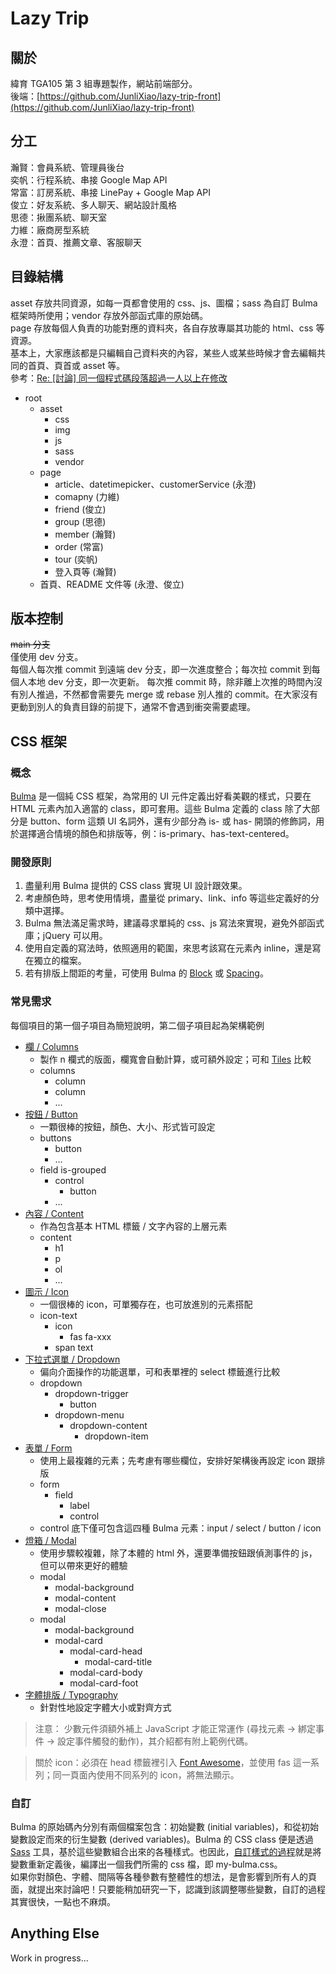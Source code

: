 # Lazy Trip

## 關於
緯育 TGA105 第 3 組專題製作，網站前端部分。  
後端：[https://github.com/JunliXiao/lazy-trip-front](https://github.com/JunliXiao/lazy-trip-front)

## 分工
瀚賢：會員系統、管理員後台  
奕帆：行程系統、串接 Google Map API  
常富：訂房系統、串接 LinePay + Google Map API  
俊立：好友系統、多人聊天、網站設計風格  
思德：揪團系統、聊天室  
力維：廠商房型系統  
永澄：首頁、推薦文章、客服聊天  

## 目錄結構
asset 存放共同資源，如每一頁都會使用的 css、js、圖檔；sass 為自訂 Bulma 框架時所使用；vendor 存放外部函式庫的原始碼。  
page 存放每個人負責的功能對應的資料夾，各自存放專屬其功能的 html、css 等資源。  
基本上，大家應該都是只編輯自己資料夾的內容，某些人或某些時候才會去編輯共同的首頁、頁首或 asset 等。  
參考：[Re: [討論] 同一個程式碼段落超過一人以上在修改](https://www.ptt.cc/bbs/Soft_Job/M.1679371712.A.067.html)
- root
  - asset
    - css
    - img
    - js
    - sass
    - vendor
  - page
    - article、datetimepicker、customerService (永澄)
    - comapny (力維)
    - friend (俊立)
    - group (思德)
    - member (瀚賢)
    - order (常富)
    - tour (奕帆)
    - 登入頁等 (瀚賢)
  - 首頁、README 文件等 (永澄、俊立)
  
## 版本控制
~~main 分支~~  
僅使用 dev 分支。  
每個人每次推 commit 到遠端 dev 分支，即一次進度整合；每次拉 commit 到每個人本地 dev 分支，即一次更新。  每次推 commit 時，除非離上次推的時間內沒有別人推過，不然都會需要先 merge 或 rebase 別人推的 commit。在大家沒有更動到別人的負責目錄的前提下，通常不會遇到衝突需要處理。

## CSS 框架

### 概念
[Bulma](https://bulma.io) 是一個純 CSS 框架，為常用的 UI 元件定義出好看美觀的樣式，只要在 HTML 元素內加入適當的 class，即可套用。這些 Bulma 定義的 class 除了大部分是 button、form 這類 UI 名詞外，還有少部分為 is- 或 has- 開頭的修飾詞，用於選擇適合情境的顏色和排版等，例：is-primary、has-text-centered。

### 開發原則
1. 盡量利用 Bulma 提供的 CSS class 實現 UI 設計跟效果。
2. 考慮顏色時，思考使用情境，盡量從 primary、link、info 等這些定義好的分類中選擇。
3. Bulma 無法滿足需求時，建議尋求單純的 css、js 寫法來實現，避免外部函式庫；jQuery 可以用。
4. 使用自定義的寫法時，依照適用的範圍，來思考該寫在元素內 inline，還是寫在獨立的檔案。
5. 若有排版上間距的考量，可使用 Bulma 的 [Block](https://bulma.io/documentation/elements/block/) 或 [Spacing](https://bulma.io/documentation/helpers/spacing-helpers/)。

### 常見需求
每個項目的第一個子項目為簡短說明，第二個子項目起為架構範例
- [欄 / Columns](https://bulma.io/documentation/columns/basics/)
  - 製作 n 欄式的版面，欄寬會自動計算，或可額外設定；可和 [Tiles](https://bulma.io/documentation/layout/tiles/) 比較
  - columns
    - column
    - column
    - ...
- [按鈕 / Button](https://bulma.io/documentation/elements/button/)
  - 一顆很棒的按鈕，顏色、大小、形式皆可設定
  - buttons
    - button
    - ...
  - field is-grouped
    - control
      - button
    - ...
- [內容 / Content](https://bulma.io/documentation/elements/content/)
  - 作為包含基本 HTML 標籤 / 文字內容的上層元素
  - content
    - h1
    - p
    - ol
    - ...
- [圖示 / Icon](https://bulma.io/documentation/elements/icon/)
  - 一個很棒的 icon，可單獨存在，也可放進別的元素搭配
  - icon-text
    - icon
      - fas fa-xxx
    - span text
- [下拉式選單 / Dropdown](https://bulma.io/documentation/components/dropdown/)
  - 偏向介面操作的功能選單，可和表單裡的 select 標籤進行比較
  - dropdown
    - dropdown-trigger
      - button
    - dropdown-menu
      - dropdown-content
        - dropdown-item
- [表單 / Form](https://bulma.io/documentation/form/general/)
  - 使用上最複雜的元素；先考慮有哪些欄位，安排好架構後再設定 icon 跟排版
  - form
    - field
      - label
      - control
  - control 底下僅可包含這四種 Bulma 元素：input / select / button / icon
- [燈箱 / Modal](https://bulma.io/documentation/components/modal/)
  - 使用步驟較複雜，除了本體的 html 外，還要準備按鈕跟偵測事件的 js，但可以帶來更好的體驗
  - modal
    - modal-background
    - modal-content
    - modal-close
  - modal
    - modal-background
    - modal-card
      - modal-card-head
        - modal-card-title
      - modal-card-body
      - modal-card-foot
- [字體排版 / Typography](https://bulma.io/documentation/helpers/typography-helpers/)
  - 針對性地設定字體大小或對齊方式

> 注意： 少數元件須額外補上 JavaScript 才能正常運作 (尋找元素 -> 綁定事件 -> 設定事件觸發的動作)，其介紹都有附上範例代碼。  

> 關於 icon：必須在 head 標籤裡引入 [Font Awesome](https://fontawesome.com)，並使用 fas 這一系列；同一頁面內使用不同系列的 icon，將無法顯示。

### 自訂
Bulma 的原始碼內分別有兩個檔案包含：初始變數 (initial variables)，和從初始變數設定而來的衍生變數 (derived variables)。Bulma 的 CSS class 便是透過 [Sass](https://sass-lang.com/guide) 工具，基於這些變數組合出來的各種樣式。也因此，[自訂樣式的過程](https://bulma.io/documentation/customize/with-sass-cli/)就是將變數重新定義後，編譯出一個我們所需的 css 檔，即 my-bulma.css。  
如果你對顏色、字體、間隔等各種參數有整體性的想法，是會影響到所有人的頁面，就提出來討論吧！只要能稍加研究一下，認識到該調整哪些變數，自訂的過程其實很快，一點也不麻煩。

## Anything Else
Work in progress...



